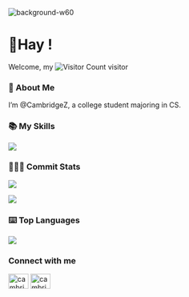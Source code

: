
![background-w60](https://user-images.githubusercontent.com/85283092/211194809-9d0d70f3-40fb-4a35-a07f-ad1cd4be3e65.jpeg)

# 👋Hay !
Welcome, my ![Visitor Count](https://profile-counter.glitch.me/CambridgeZ/count.svg) visitor

### 👋 About Me
I’m @CambridgeZ, a college student majoring in CS.


<!---
CamberidgeZhao/CamberidgeZhao is a ✨ special ✨ repository because its `README.md` (this file) appears on your GitHub profile.
You can click the Preview link to take a look at your changes.
--->

### 📚 My Skills

<p align=>
  <a href="https://skillicons.dev">
    <img src="https://skillicons.dev/icons?i=,git,html,css,js,latex,vscode,linux,md,mysql,github,py,c,cpp,java,linux,github&perline=4" />
  </a>
</p>


###  👨🏻‍💻 Commit Stats

![](https://github-readme-stats.vercel.app/api?username=CambridgeZ&count_private=true&show_icons=true&theme=dark&show_owner=true)

![](https://github-profile-trophy.vercel.app/?username=CambridgeZ&theme=dark&row=1)



###  ⌨️ Top Languages

![](https://github-readme-stats.vercel.app/api/top-langs/?username=CambridgeZ&layout=compact&theme=dark)

### Connect with me
<p align="left">
<a href="https://codeforces.com/profile/cambridgechao" target="blank"><img align="center" src="https://raw.githubusercontent.com/rahuldkjain/github-profile-readme-generator/master/src/images/icons/Social/codeforces.svg" alt="cambridgechao" height="30" width="40" /></a>
<a href="https://www.leetcode.cn/cambridgechao" target="blank"><img align="center" src="https://raw.githubusercontent.com/rahuldkjain/github-profile-readme-generator/master/src/images/icons/Social/leet-code.svg" alt="cambridgechao" height="30" width="40" /></a>
</p>
